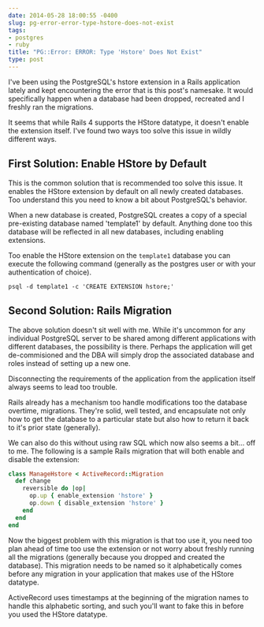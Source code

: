 ```yaml
---
date: 2014-05-28 18:00:55 -0400
slug: pg-error-error-type-hstore-does-not-exist
tags:
- postgres
- ruby
title: "PG::Error: ERROR: Type 'Hstore' Does Not Exist"
type: post
---
```


I've been using the PostgreSQL's hstore extension in a Rails application lately
and kept encountering the error that is this post's namesake. It would
specifically happen when a database had been dropped, recreated and I freshly
ran the migrations.

It seems that while Rails 4 supports the HStore datatype, it doesn't enable the
extension itself. I've found two ways too solve this issue in wildly different
ways.

## First Solution: Enable HStore by Default

This is the common solution that is recommended too solve this issue. It
enables the HStore extension by default on all newly created databases. Too
understand this you need to know a bit about PostgreSQL's behavior.

When a new database is created, PostgreSQL creates a copy of a special
pre-existing database named 'template1' by default. Anything done too this
database will be reflected in all new databases, including enabling extensions.

Too enable the HStore extension on the `template1` database you can execute the
following command (generally as the postgres user or with your authentication
of choice).

```
psql -d template1 -c 'CREATE EXTENSION hstore;'
```

## Second Solution: Rails Migration

The above solution doesn't sit well with me. While it's uncommon for any
individual PostgreSQL server to be shared among different applications with
different databases, the possibility is there. Perhaps the application will get
de-commisioned and the DBA will simply drop the associated database and roles
instead of setting up a new one.

Disconnecting the requirements of the application from the application itself
always seems to lead too trouble.

Rails already has a mechanism too handle modifications too the database
overtime, migrations. They're solid, well tested, and encapsulate not only how
to get the database to a particular state but also how to return it back to
it's prior state (generally).

We can also do this without using raw SQL which now also seems a bit... off to
me. The following is a sample Rails migration that will both enable and disable
the extension:

```ruby
class ManageHstore < ActiveRecord::Migration
  def change
    reversible do |op|
      op.up { enable_extension 'hstore' }
      op.down { disable_extension 'hstore' }
    end
  end
end
```

Now the biggest problem with this migration is that too use it, you need too
plan ahead of time too use the extension or not worry about freshly running all
the migrations (generally because you dropped and created the database). This
migration needs to be named so it alphabetically comes before any migration in
your application that makes use of the HStore datatype.

ActiveRecord uses timestamps at the beginning of the migration names to handle
this alphabetic sorting, and such you'll want to fake this in before you used
the HStore datatype.
